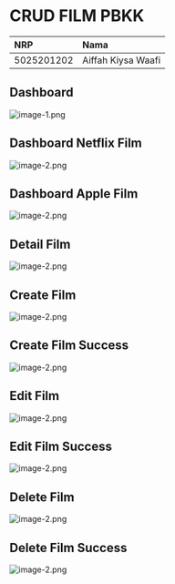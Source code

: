 # CRUD FILM PBKK

|     NRP    |     Nama    |
| :--------- |:--------    |
| 5025201202 | Aiffah Kiysa Waafi |

## Dashboard

![image-1.png](https://drive.google.com/uc?export=view&id=1clK3fggsglGgiVlxj5s7s7BKHWgU9eI5)

## Dashboard Netflix Film

![image-2.png](https://drive.google.com/uc?export=view&id=1C0LrEQgAGA-A8jtz-bE9SyqyUNTmkJ02)

## Dashboard Apple Film

![image-2.png](https://drive.google.com/uc?export=view&id=1Kh75xOqFdl2xPyss_u2vR_X-ii5FunU7)

## Detail Film

![image-2.png](https://drive.google.com/uc?export=view&id=1goGPA5y9itu9rmcVm4294tGBvAJlqN8E)

## Create Film

![image-2.png](https://drive.google.com/uc?export=view&id=15CFtido9XPRqoAPIKC81-OGUqqJ78V1P)

## Create Film Success

![image-2.png](https://drive.google.com/uc?export=view&id=1i92jfLLB_XF5Wrj0JlrLRzpgSY5ek5Qw)

## Edit Film

![image-2.png](https://drive.google.com/uc?export=view&id=1Z_Mlz8Oz2qT5aw2BZp0nRCLLR5-lfntb)

## Edit Film Success

![image-2.png](https://drive.google.com/uc?export=view&id=1gnfiByoK96E7iMB5tJ42k5N9Bg__yi3p)

## Delete Film

![image-2.png](https://drive.google.com/uc?export=view&id=1AJSJdjXC9UcgE1GKtsmB823o8NLFSh_p)

## Delete Film Success

![image-2.png](https://drive.google.com/uc?export=view&id=1V0_qUJ7O_is1UyD87-O_tiRkprKSTJq7)

